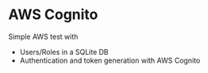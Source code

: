 # AWS Cognito

Simple AWS test with

- Users/Roles in a SQLite DB
- Authentication and token generation with AWS Cognito
